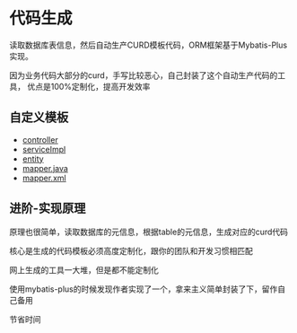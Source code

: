 # 代码生成
读取数据库表信息，然后自动生产CURD模板代码，ORM框架基于Mybatis-Plus实现。

因为业务代码大部分的curd，手写比较恶心，自己封装了这个自动生产代码的工具，
优点是100%定制化，提高开发效率

## 自定义模板
- [controller](src/main/resources/mybatis-plus-curd-no-service-impl/controller.java.vm)
- [serviceImpl](src/main/resources/mybatis-plus-curd-no-service-impl/serviceImpl.java.vm)
- [entity](src/main/resources/mybatis-plus-curd-no-service-impl/entity.java.vm)
- [mapper.java](src/main/resources/mybatis-plus-curd-no-service-impl/mapper.java.vm)
- [mapper.xml](src/main/resources/mybatis-plus-curd-no-service-impl/mapper.xml.vm)

## 进阶-实现原理
原理也很简单，读取数据库的元信息，根据table的元信息，生成对应的curd代码

核心是生成的代码模板必须高度定制化，跟你的团队和开发习惯相匹配

网上生成的工具一大堆，但是都不能定制化

使用mybatis-plus的时候发现作者实现了一个，拿来主义简单封装了下，留作自己备用

节省时间